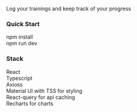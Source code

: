 <p style={text-align:"center"}>Log your trainings and keep track of your progress</p>

### Quick Start
npm install<br/>
npm run dev

### Stack
React<br/>
Typescript<br/>
Axioss<br/>
Material UI with TSS for styling<br/>
React-query for api caching<br/>
Recharts for charts<br/>

